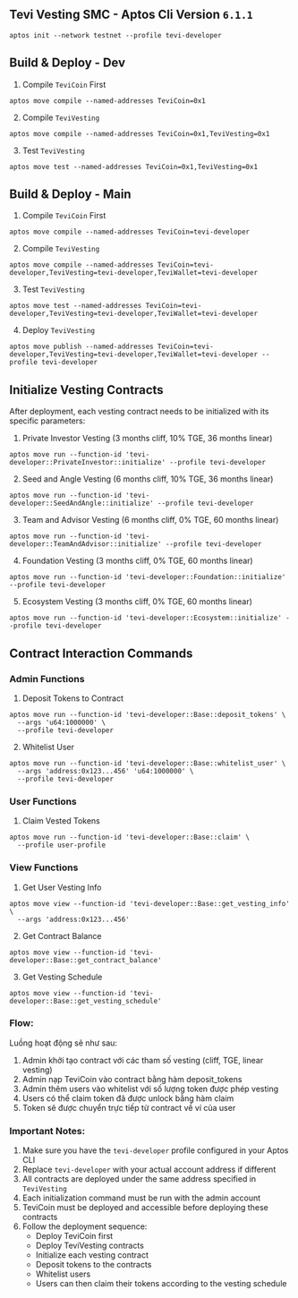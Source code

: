 ## Tevi Vesting SMC - Aptos Cli Version `6.1.1`
```
aptos init --network testnet --profile tevi-developer
```

## Build & Deploy - Dev
1. Compile `TeviCoin` First
```
aptos move compile --named-addresses TeviCoin=0x1
```

2. Compile `TeviVesting`
```
aptos move compile --named-addresses TeviCoin=0x1,TeviVesting=0x1
```

3. Test `TeviVesting`
```
aptos move test --named-addresses TeviCoin=0x1,TeviVesting=0x1
```

## Build & Deploy - Main
1. Compile `TeviCoin` First
```
aptos move compile --named-addresses TeviCoin=tevi-developer
```

2. Compile `TeviVesting`
```
aptos move compile --named-addresses TeviCoin=tevi-developer,TeviVesting=tevi-developer,TeviWallet=tevi-developer
```

3. Test `TeviVesting`
```
aptos move test --named-addresses TeviCoin=tevi-developer,TeviVesting=tevi-developer,TeviWallet=tevi-developer
```

4. Deploy `TeviVesting`
```
aptos move publish --named-addresses TeviCoin=tevi-developer,TeviVesting=tevi-developer,TeviWallet=tevi-developer --profile tevi-developer
```

## Initialize Vesting Contracts
After deployment, each vesting contract needs to be initialized with its specific parameters:

1. Private Investor Vesting (3 months cliff, 10% TGE, 36 months linear)
```
aptos move run --function-id 'tevi-developer::PrivateInvestor::initialize' --profile tevi-developer
```

2. Seed and Angle Vesting (6 months cliff, 10% TGE, 36 months linear)
```
aptos move run --function-id 'tevi-developer::SeedAndAngle::initialize' --profile tevi-developer
```

3. Team and Advisor Vesting (6 months cliff, 0% TGE, 60 months linear)
```
aptos move run --function-id 'tevi-developer::TeamAndAdvisor::initialize' --profile tevi-developer
```

4. Foundation Vesting (3 months cliff, 0% TGE, 60 months linear)
```
aptos move run --function-id 'tevi-developer::Foundation::initialize' --profile tevi-developer
```

5. Ecosystem Vesting (3 months cliff, 0% TGE, 60 months linear)
```
aptos move run --function-id 'tevi-developer::Ecosystem::initialize' --profile tevi-developer
```

## Contract Interaction Commands

### Admin Functions

1. Deposit Tokens to Contract
```
aptos move run --function-id 'tevi-developer::Base::deposit_tokens' \
  --args 'u64:1000000' \
  --profile tevi-developer
```

2. Whitelist User
```
aptos move run --function-id 'tevi-developer::Base::whitelist_user' \
  --args 'address:0x123...456' 'u64:1000000' \
  --profile tevi-developer
```

### User Functions

1. Claim Vested Tokens
```
aptos move run --function-id 'tevi-developer::Base::claim' \
  --profile user-profile
```

### View Functions

1. Get User Vesting Info
```
aptos move view --function-id 'tevi-developer::Base::get_vesting_info' \
  --args 'address:0x123...456'
```

2. Get Contract Balance
```
aptos move view --function-id 'tevi-developer::Base::get_contract_balance'
```

3. Get Vesting Schedule
```
aptos move view --function-id 'tevi-developer::Base::get_vesting_schedule'
```

### Flow:
Luồng hoạt động sẽ như sau:
1. Admin khởi tạo contract với các tham số vesting (cliff, TGE, linear vesting)
2. Admin nạp TeviCoin vào contract bằng hàm deposit_tokens
3. Admin thêm users vào whitelist với số lượng token được phép vesting
4. Users có thể claim token đã được unlock bằng hàm claim
5. Token sẽ được chuyển trực tiếp từ contract về ví của user

### Important Notes:
1. Make sure you have the `tevi-developer` profile configured in your Aptos CLI
2. Replace `tevi-developer` with your actual account address if different
3. All contracts are deployed under the same address specified in `TeviVesting`
4. Each initialization command must be run with the admin account
5. TeviCoin must be deployed and accessible before deploying these contracts
6. Follow the deployment sequence:
   - Deploy TeviCoin first
   - Deploy TeviVesting contracts
   - Initialize each vesting contract
   - Deposit tokens to the contracts
   - Whitelist users
   - Users can then claim their tokens according to the vesting schedule
